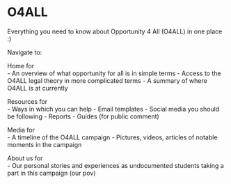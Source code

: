 # O4ALL
Everything you need to know about Opportunity 4 All (O4ALL) in one place :)

Navigate to:    

Home for    
        - An overview of what opportunity for all is in simple terms
        - Access to the O4ALL legal theory in more complicated terms
        - A summary of where O4ALL is at currently

Resources for   
        - Ways in which you can help
        - Email templates
        - Social media you should be following
        - Reports
        - Guides (for public comment)

Media for   
        - A timeline of the O4ALL campaign
        - Pictures, videos, articles of notable moments in the campaign

About us for    
        - Our personal stories and experiences as undocumented students taking a part in this campaign (our pov)

